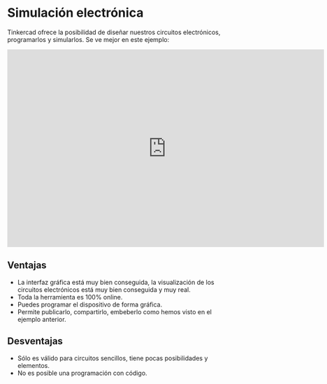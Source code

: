 # Simulación electrónica

Tinkercad ofrece la posibilidad de diseñar nuestros circuitos electrónicos, programarlos y simularlos. Se ve mejor en este ejemplo:

<iframe width="725" height="453" src="https://www.tinkercad.com/embed/339q5tG4R4j?editbtn=1" frameborder="0" marginwidth="0" marginheight="0" scrolling="no"></iframe>

## Ventajas

* La interfaz gráfica está muy bien conseguida, la visualización de los circuitos electrónicos está muy bien conseguida y muy real.
* Toda la herramienta es 100% online.
* Puedes programar el dispositivo de forma gráfica.
* Permite publicarlo, compartirlo, embeberlo como hemos visto en el ejemplo anterior.

## Desventajas

* Sólo es válido para circuitos sencillos, tiene pocas posibilidades y elementos.
* No es posible una programación con código.
